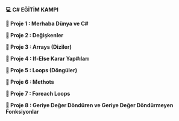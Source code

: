 **💻 C# EĞİTİM KAMPI**

**💎 Proje 1 : Merhaba Dünya ve C#**

**💎 Proje 2 : Değişkenler**

**💎 Proje 3 : Arrays (Diziler)**

**💎 Proje 4 : If-Else Karar Yap#ıları**

**💎 Proje 5 : Loops (Döngüler)**

**💎 Proje 6 : Methots**

**💎 Proje 7 : Foreach Loops**

**💎 Proje 8 : Geriye Değer Döndüren ve Geriye Değer Döndürmeyen Fonksiyonlar**

